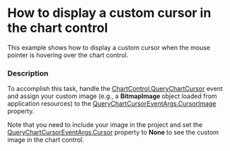 # How to display a custom cursor in the chart control


<p>This example shows how to display a custom cursor when the mouse pointer is hovering over  the chart control. </p>


<h3>Description</h3>

<p>To accomplish this task, handle the  <a href="http://documentation.devexpress.com/#WPF/DevExpressXpfChartsChartControl_QueryChartCursortopic"><u>ChartControl.QueryChartCursor</u></a> event and assign your custom image (e.g., a <strong>Bit</strong><strong>m</strong><strong>apImage </strong>object loaded from application resources) to the <a href="http://documentation.devexpress.com/#WPF/DevExpressXpfChartsQueryChartCursorEventArgs_CursorImagetopic"><u>QueryChartCursorEventArgs.CursorImage</u></a> property.</p><p>Note that you need to include your image in the project and set the <a href="http://documentation.devexpress.com/#WPF/DevExpressXpfChartsQueryChartCursorEventArgs_Cursortopic"><u>QueryChartCursorEventArgs.Cursor</u></a> property to <strong>None </strong>to see the custom image in the chart control. </p>

<br/>


